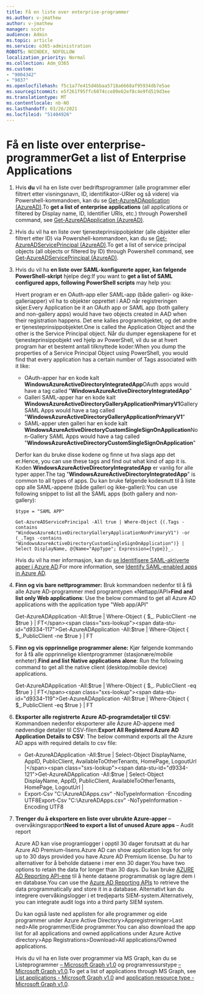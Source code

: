 ```yaml
---
title: Få en liste over enterprise-programmer
ms.author: v-jmathew
author: v-jmathew
manager: scotv
audience: Admin
ms.topic: article
ms.service: o365-administration
ROBOTS: NOINDEX, NOFOLLOW
localization_priority: Normal
ms.collection: Adm_O365
ms.custom:
- "9004342"
- "9837"
ms.openlocfilehash: f5c1a77e415d4bbaa5718a6668af95934db7e5ae
ms.sourcegitcommit: e5f261f95ffc6074cce89e62ef8c4e9fd519d3ee
ms.translationtype: MT
ms.contentlocale: nb-NO
ms.lasthandoff: 03/26/2021
ms.locfileid: "51404926"
---
```

# <a name="get-a-list-of-enterprise-applications"></a><span data-ttu-id="d9334-102">Få en liste over enterprise-programmer</span><span class="sxs-lookup"><span data-stu-id="d9334-102">Get a list of Enterprise Applications</span></span>

1. <span data-ttu-id="d9334-103">Hvis **du** vil ha en liste over bedriftsprogrammer (alle programmer eller filtrert etter visningsnavn, ID, identifikator-URIer og så videre) via Powershell-kommandoen, kan du se [Get-AzureADApplication (AzureAD)](https://docs.microsoft.com/powershell/module/azuread/get-azureadapplication).</span><span class="sxs-lookup"><span data-stu-id="d9334-103">To **get a list of enterprise applications** (all applications or filtered by Display name, ID, Identifier URIs, etc.) through Powershell command, see [Get-AzureADApplication (AzureAD)](https://docs.microsoft.com/powershell/module/azuread/get-azureadapplication).</span></span>
2. <span data-ttu-id="d9334-104">Hvis du vil ha en liste over tjenesteprinsippobjekter (alle objekter eller filtrert etter ID) via Powershell-kommandoen, kan du se [Get-AzureADServicePrincipal (AzureAD)](https://docs.microsoft.com/powershell/module/azuread/get-azureadserviceprincipal).</span><span class="sxs-lookup"><span data-stu-id="d9334-104">To get a list of service principal objects (all objects or filtered by ID) through Powershell command, see [Get-AzureADServicePrincipal (AzureAD)](https://docs.microsoft.com/powershell/module/azuread/get-azureadserviceprincipal).</span></span>
3. <span data-ttu-id="d9334-105">Hvis du vil ha **en liste over SAML-konfigurerte apper, kan følgende PowerShell-skript** hjelpe deg:</span><span class="sxs-lookup"><span data-stu-id="d9334-105">If you want to **get a list of SAML configured apps, following PowerShell scripts** may help you:</span></span>

    <span data-ttu-id="d9334-106">Hvert program er en OAuth-app eller SAML-app (både galleri- og ikke-galleriapper) vil ha to objekter opprettet i AAD når registreringen skjer.</span><span class="sxs-lookup"><span data-stu-id="d9334-106">Every Application be it an OAuth app or SAML app (both gallery and non-gallery apps) would have two objects created in AAD when their registration happens.</span></span> <span data-ttu-id="d9334-107">Det ene kalles programobjektet, og det andre er tjenesteprinsippobjektet.</span><span class="sxs-lookup"><span data-stu-id="d9334-107">One is called the Application Object and the other is the Service Principal object.</span></span> <span data-ttu-id="d9334-108">Når du dumper egenskapene for et tjenesteprinsippobjekt ved hjelp av PowerShell, vil du se at hvert program har et bestemt antall tilknyttede koder:</span><span class="sxs-lookup"><span data-stu-id="d9334-108">When you dump the properties of a Service Principal Object using PowerShell, you would find that every application has a certain number of Tags associated with it like:</span></span>

    - <span data-ttu-id="d9334-109">OAuth-apper har en kode kalt **WindowsAzureActiveDirectoryIntegratedApp**</span><span class="sxs-lookup"><span data-stu-id="d9334-109">OAuth apps would have a tag called "**WindowsAzureActiveDirectoryIntegratedApp**"</span></span>
    - <span data-ttu-id="d9334-110">Galleri SAML-apper har en kode kalt **WindowsAzureActiveDirectoryGalleryApplicationPrimaryV1**</span><span class="sxs-lookup"><span data-stu-id="d9334-110">Gallery SAML Apps would have a tag called "**WindowsAzureActiveDirectoryGalleryApplicationPrimaryV1**"</span></span>
    - <span data-ttu-id="d9334-111">SAML-apper uten galleri har en kode kalt **WindowsAzureActiveDirectoryCustomSingleSignOnApplication**</span><span class="sxs-lookup"><span data-stu-id="d9334-111">Non-Gallery SAML Apps would have a tag called "**WindowsAzureActiveDirectoryCustomSingleSignOnApplication**"</span></span>

    <span data-ttu-id="d9334-112">Derfor kan du bruke disse kodene og finne ut hva slags app det er.</span><span class="sxs-lookup"><span data-stu-id="d9334-112">Hence, you can use these tags and find out what kind of app it is.</span></span> <span data-ttu-id="d9334-113">Koden **WindowsAzureActiveDirectoryIntegratedApp** er vanlig for alle typer apper.</span><span class="sxs-lookup"><span data-stu-id="d9334-113">The tag "**WindowsAzureActiveDirectoryIntegratedApp**" is common to all types of apps.</span></span> <span data-ttu-id="d9334-114">Du kan bruke følgende kodesnutt til å liste opp alle SAML-appene (både galleri og ikke-galleri):</span><span class="sxs-lookup"><span data-stu-id="d9334-114">You can use following snippet to list all the SAML apps (both gallery and non-gallery):</span></span>

    `$type = "SAML APP"`

    `Get-AzureADServicePrincipal -All true | Where-Object {(.Tags -contains "WindowsAzureActiveDirectoryGalleryApplicationNonPrimaryV1") -or (_.Tags -contains "WindowsAzureActiveDirectoryCustomSingleSignOnApplication")} | Select DisplayName, @{Name="AppType"; Expression={type}}_.`

    <span data-ttu-id="d9334-115">Hvis du vil ha mer informasjon, kan du [se Identifisere SAML-aktiverte apper i Azure AD](https://docs.microsoft.com/answers/questions/24259/identify-saml-enabled-apps-in-azure-ad.html).</span><span class="sxs-lookup"><span data-stu-id="d9334-115">For more information, see [Identify SAML-enabled apps in Azure AD](https://docs.microsoft.com/answers/questions/24259/identify-saml-enabled-apps-in-azure-ad.html).</span></span>

4. <span data-ttu-id="d9334-116">**Finn og vis bare nettprogrammer:** Bruk kommandoen nedenfor til å få alle Azure AD-programmer med programtypen «Nettapp/API»</span><span class="sxs-lookup"><span data-stu-id="d9334-116">**Find and list only Web applications**: Use the below command to get all Azure AD applications with the application type "Web app/API"</span></span>

    <span data-ttu-id="d9334-117">Get-AzureADApplication -All:$true | Where-Object { $_. PublicClient -ne $true } | FT</span><span class="sxs-lookup"><span data-stu-id="d9334-117">Get-AzureADApplication -All:$true | Where-Object { $_.PublicClient -ne $true } | FT</span></span>
5. <span data-ttu-id="d9334-118">**Finn og vis opprinnelige programmer alene:** Kjør følgende kommando for å få alle opprinnelige klientprogrammer (stasjonære/mobile enheter).</span><span class="sxs-lookup"><span data-stu-id="d9334-118">**Find and list Native applications alone**: Run the following command to get all the native client (desktop/mobile device) applications.</span></span>

    <span data-ttu-id="d9334-119">Get-AzureADApplication -All:$true | Where-Object { $_. PublicClient -eq $true } | FT</span><span class="sxs-lookup"><span data-stu-id="d9334-119">Get-AzureADApplication -All:$true | Where-Object { $_.PublicClient -eq $true } | FT</span></span>
6. <span data-ttu-id="d9334-120">**Eksporter alle registrerte Azure AD-programdetaljer til CSV:** Kommandoen nedenfor eksporterer alle Azure AD-appene med nødvendige detaljer til CSV-filen:</span><span class="sxs-lookup"><span data-stu-id="d9334-120">**Export All Registered Azure AD Application Details to CSV**: The below command exports all the Azure AD apps with required details to csv file:</span></span>

    - <span data-ttu-id="d9334-121">Get-AzureADApplication -All:$true | Select-Object DisplayName, AppID, PublicClient, AvailableToOtherTenants, HomePage, LogoutUrl |</span><span class="sxs-lookup"><span data-stu-id="d9334-121">Get-AzureADApplication -All:$true | Select-Object DisplayName, AppID, PublicClient, AvailableToOtherTenants, HomePage, LogoutUrl |</span></span>
    - <span data-ttu-id="d9334-122">Export-Csv "C:\AzureADApps.csv" -NoTypeInformation -Encoding UTF8</span><span class="sxs-lookup"><span data-stu-id="d9334-122">Export-Csv "C:\AzureADApps.csv" -NoTypeInformation -Encoding UTF8</span></span>

7. <span data-ttu-id="d9334-123">**Trenger du å eksportere en liste over ubrukte Azure-apper** – overvåkingsrapport</span><span class="sxs-lookup"><span data-stu-id="d9334-123">**Need to export a list of unused Azure apps** – Audit report</span></span>

    <span data-ttu-id="d9334-124">Azure AD kan vise programlogger i opptil 30 dager forutsatt at du har Azure AD Premium-lisens.</span><span class="sxs-lookup"><span data-stu-id="d9334-124">Azure AD can show application logs for only up to 30 days provided you have Azure AD Premium license.</span></span>
    <span data-ttu-id="d9334-125">Du har to alternativer for å beholde dataene i mer enn 30 dager.</span><span class="sxs-lookup"><span data-stu-id="d9334-125">You have two options to retain the data for longer than 30 days.</span></span> <span data-ttu-id="d9334-126">Du kan bruke [AZURE AD Reporting API-ene](https://docs.microsoft.com/azure/active-directory/reports-monitoring/concept-reporting-api) til å hente dataene programmatisk og lagre dem i en database.</span><span class="sxs-lookup"><span data-stu-id="d9334-126">You can use the [Azure AD Reporting APIs](https://docs.microsoft.com/azure/active-directory/reports-monitoring/concept-reporting-api) to retrieve the data programmatically and store it in a database.</span></span> <span data-ttu-id="d9334-127">Alternativt kan du integrere overvåkingslogger i et tredjeparts SIEM-system.</span><span class="sxs-lookup"><span data-stu-id="d9334-127">Alternatively, you can integrate audit logs into a third party SIEM system.</span></span>

    <span data-ttu-id="d9334-128">Du kan også laste ned applisten for alle programmer og eide programmer under Azure Active Directory>Appregistreringer>Last ned>Alle programmer/Eide programmer.</span><span class="sxs-lookup"><span data-stu-id="d9334-128">You can also download the app list for all applications and owned applications under Azure Active directory>App Registrations>Download>All applications/Owned applications.</span></span>

    <span data-ttu-id="d9334-129">Hvis du vil ha en liste over programmer via MS Graph, kan du se Listeprogrammer [– Microsoft Graph v1.0](https://docs.microsoft.com/graph/api/application-list) og programressurstype [– Microsoft Graph v1.0](https://docs.microsoft.com/graph/api/resources/application).</span><span class="sxs-lookup"><span data-stu-id="d9334-129">To get a list of applications through MS Graph, see [List applications - Microsoft Graph v1.0](https://docs.microsoft.com/graph/api/application-list) and [application resource type - Microsoft Graph v1.0](https://docs.microsoft.com/graph/api/resources/application).</span></span>
